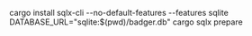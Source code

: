 cargo install sqlx-cli --no-default-features --features sqlite
DATABASE_URL="sqlite:$(pwd)/badger.db" cargo sqlx prepare
